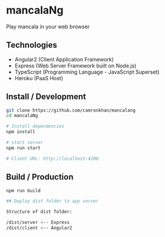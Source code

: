 # mancalaNg
Play mancala in your web browser

## Technologies

- Angular2 (Client Application Framework)
- Express (Web Server Framework built on Node.js)
- TypeScript (Programming Language - JavaScript Superset)
- Heroku (PaaS Host)

## Install / Development

```bash
git clone https://github.com/camronkhan/mancalang
cd mancalaNg

# Install dependencies
npm install

# start server
npm run start

# Client URL: http://localhost:4200
```

## Build / Production

```bash
npm run build

## Deploy dist folder to app server

Structure of dist folder:

/dist/server <-- Express
/dist/client <-- Angular2
```


